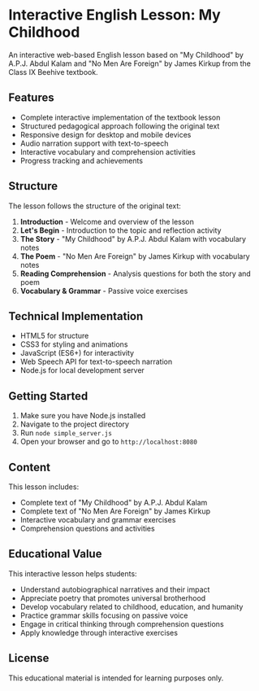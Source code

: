 # Interactive English Lesson: My Childhood

An interactive web-based English lesson based on "My Childhood" by A.P.J. Abdul Kalam and "No Men Are Foreign" by James Kirkup from the Class IX Beehive textbook.

## Features

- Complete interactive implementation of the textbook lesson
- Structured pedagogical approach following the original text
- Responsive design for desktop and mobile devices
- Audio narration support with text-to-speech
- Interactive vocabulary and comprehension activities
- Progress tracking and achievements

## Structure

The lesson follows the structure of the original text:

1. **Introduction** - Welcome and overview of the lesson
2. **Let's Begin** - Introduction to the topic and reflection activity
3. **The Story** - "My Childhood" by A.P.J. Abdul Kalam with vocabulary notes
4. **The Poem** - "No Men Are Foreign" by James Kirkup with vocabulary notes
5. **Reading Comprehension** - Analysis questions for both the story and poem
6. **Vocabulary & Grammar** - Passive voice exercises

## Technical Implementation

- HTML5 for structure
- CSS3 for styling and animations
- JavaScript (ES6+) for interactivity
- Web Speech API for text-to-speech narration
- Node.js for local development server

## Getting Started

1. Make sure you have Node.js installed
2. Navigate to the project directory
3. Run `node simple_server.js`
4. Open your browser and go to `http://localhost:8080`

## Content

This lesson includes:

- Complete text of "My Childhood" by A.P.J. Abdul Kalam
- Complete text of "No Men Are Foreign" by James Kirkup
- Interactive vocabulary and grammar exercises
- Comprehension questions and activities

## Educational Value

This interactive lesson helps students:

- Understand autobiographical narratives and their impact
- Appreciate poetry that promotes universal brotherhood
- Develop vocabulary related to childhood, education, and humanity
- Practice grammar skills focusing on passive voice
- Engage in critical thinking through comprehension questions
- Apply knowledge through interactive exercises

## License

This educational material is intended for learning purposes only.
